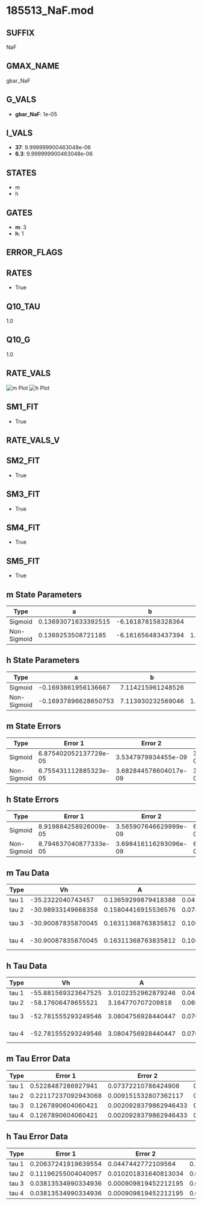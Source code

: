 # 185513_NaF.mod

## SUFFIX

NaF

## GMAX_NAME

gbar_NaF

## G_VALS

- **gbar_NaF**: 1e-05

## I_VALS

- **37**: 9.999999900463048e-06
- **6.3**: 9.999999900463048e-06

## STATES

- m
- h

## GATES

- **m**: 3
- **h**: 1

## ERROR_FLAGS


## RATES

- True

## Q10_TAU

1.0

## Q10_G

1.0

## RATE_VALS

![m Plot](/Users/pbozelos/Dropbox/icg-Chai-Panos/supermodels/output_markdown_files/Na/185513_NaF.mod/images/m.png)
![h Plot](/Users/pbozelos/Dropbox/icg-Chai-Panos/supermodels/output_markdown_files/Na/185513_NaF.mod/images/h.png)

## SM1_FIT

- True

## RATE_VALS_V

## SM2_FIT

- True

## SM3_FIT

- True

## SM4_FIT

- True

## SM5_FIT

- True

## m State Parameters

| Type | a | b | c | d |
| --- | --- | --- | --- | --- |
| Sigmoid | 0.13693071633392515 | -6.161878158328364 |
| Non-Sigmoid | 0.1369253508721185 | -6.161656483437394 | 1.0000177491484359 | -1.224026220164649e-05 |

## h State Parameters

| Type | a | b | c | d |
| --- | --- | --- | --- | --- |
| Sigmoid | -0.1693861956136667 | 7.114215961248526 |
| Non-Sigmoid | -0.16937896628650753 | 7.113930232569046 | 1.0000185900598215 | -6.297070211792524e-06 |

## m State Errors

| Type | Error 1 | Error 2 | Error 3 |
| --- | --- | --- | --- |
| Sigmoid | 6.875402052137728e-05 | 3.5347979934455e-09 | 3.673828069974413e-05 |
| Non-Sigmoid | 6.755431112885323e-05 | 3.682844578604017e-09 | 3.609722349194107e-05 |

## h State Errors

| Type | Error 1 | Error 2 | Error 3 |
| --- | --- | --- | --- |
| Sigmoid | 8.919884258926009e-05 | 3.565907646629999e-09 | 6.645253401483004e-05 |
| Non-Sigmoid | 8.794637040877333e-05 | 3.698416116293096e-09 | 6.551945071732946e-05 |

## m Tau Data

| Type | Vh | A | b1 | b2 | c1 | c2 | d1 | d2 | e1 | e2 |
| --- | --- | --- | --- | --- | --- | --- | --- | --- | --- | --- |
| tau 1 | -35.2322040743457 | 0.13659299879418388 | 0.04501200440784271 | 0.02128834975382515 |
| tau 2 | -30.98933149668358 | 0.15804416915536576 | 0.0780625365853079 | 0.0008341755637392931 | 0.04303315699718942 | -0.00024416749277235156 |
| tau 3 | -30.90087835870045 | 0.16311368763835812 | 0.10640739671771487 | 0.002190286386115124 | 1.4640383011959832e-05 | 0.054855657474545155 | -0.0005815504894486446 | 2.006536031193373e-06 |
| tau 4 | -30.90087835870045 | 0.16311368763835812 | 0.10640739671771487 | 0.002190286386115124 | 1.4640383011959832e-05 | 0.0 | 0.054855657474545155 | -0.0005815504894486446 | 2.006536031193373e-06 | 0.0 |

## h Tau Data

| Type | Vh | A | b1 | b2 | c1 | c2 | d1 | d2 | e1 | e2 |
| --- | --- | --- | --- | --- | --- | --- | --- | --- | --- | --- |
| tau 1 | -55.881569323647525 | 3.0102352962879246 | 0.042810601377667776 | 0.06058604150613461 |
| tau 2 | -58.17606478655521 | 3.164770707209818 | 0.06973548926576724 | 0.0007738203001726948 | 0.07071331880455388 | -0.0003551492867646731 |
| tau 3 | -52.781555293249546 | 3.0804756928440447 | 0.0701849607669574 | 0.00153476187602002 | 1.684497873893952e-05 | 0.10237523144908527 | -0.0011632982970853105 | 4.055941789632138e-06 |
| tau 4 | -52.781555293249546 | 3.0804756928440447 | 0.0701849607669574 | 0.00153476187602002 | 1.684497873893952e-05 | 0.0 | 0.10237523144908527 | -0.0011632982970853105 | 4.055941789632138e-06 | 0.0 |

## m Tau Error Data

| Type | Error 1 | Error 2 | Error 3 |
| --- | --- | --- | --- |
| tau 1 | 0.5228487286927941 | 0.07372210786424906 | 0.19773750448565966 |
| tau 2 | 0.22117237092943068 | 0.009151532807362117 | 0.08364574740021746 |
| tau 3 | 0.1267890604060421 | 0.0020928379862946433 | 0.04795068061742015 |
| tau 4 | 0.1267890604060421 | 0.0020928379862946433 | 0.04795068061742015 |

## h Tau Error Data

| Type | Error 1 | Error 2 | Error 3 |
| --- | --- | --- | --- |
| tau 1 | 0.20637241919639554 | 0.0447442772109564 | 0.12173493472436508 |
| tau 2 | 0.11196255004040957 | 0.010201831640813034 | 0.06604445387526266 |
| tau 3 | 0.03813534990334936 | 0.000909819452212195 | 0.022495275043304522 |
| tau 4 | 0.03813534990334936 | 0.000909819452212195 | 0.022495275043304522 |


